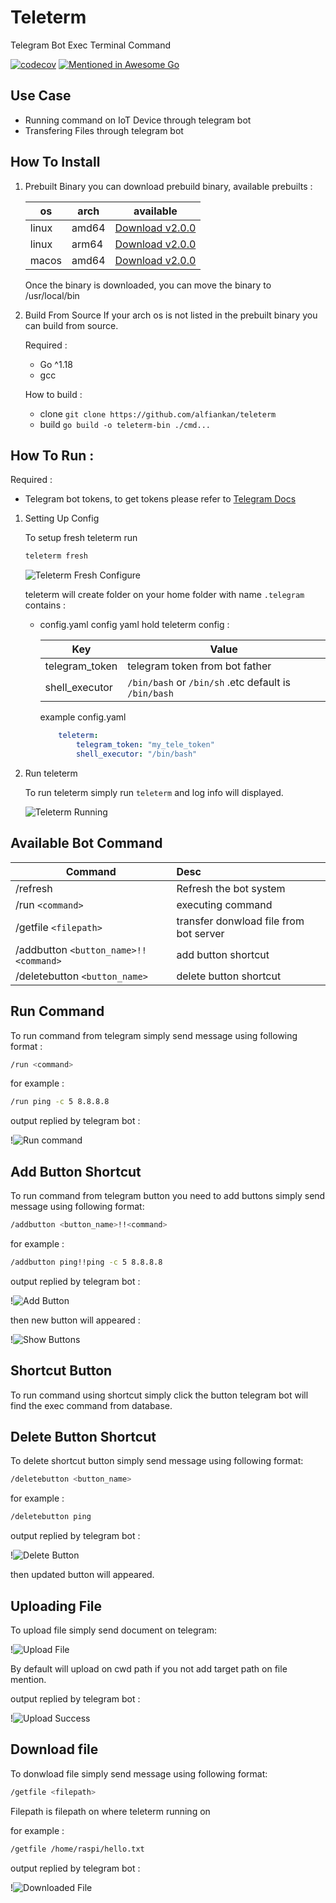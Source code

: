 # Teleterm
Telegram Bot Exec Terminal Command 

[![codecov](https://codecov.io/gh/alfiankan/teleterm/branch/main/graph/badge.svg?token=ZQ4Z1ZU4EM)](https://codecov.io/gh/alfiankan/teleterm)
[![Mentioned in Awesome Go](https://awesome.re/mentioned-badge.svg)](https://github.com/avelino/awesome-go)  


## Use Case
- Running command on IoT Device through telegram bot
- Transfering Files through telegram bot

## How To Install

1. Prebuilt Binary
	you can download prebuild binary, available prebuilts :

	|os | arch |available |
	| ------------- | ------------- |:-------------:|
	| linux | amd64 | [Download v2.0.0](https://github.com/alfiankan/teleterm/releases/download/v2.0.0/teleterm-linux-amd54.zip) |
	| linux | arm64 | [Download v2.0.0](https://github.com/alfiankan/teleterm/releases/download/v2.0.0/teleterm-linux-arm64.zip) |
	| macos | amd64 | [Download v2.0.0](https://github.com/alfiankan/teleterm/releases/download/v2.0.0/teleterm-mac-amd64.zip) |

	Once the binary is downloaded, you can move the binary to /usr/local/bin

2. Build From Source
	If your arch os is not listed in the prebuilt binary you can build from source.
	
	Required :
	- Go ^1.18
	- gcc

	How to build :
	- clone `git clone https://github.com/alfiankan/teleterm`
	- build `go build -o teleterm-bin ./cmd...`

## How To Run :
Required :
- Telegram bot tokens, to get tokens please refer to [Telegram Docs](https://core.telegram.org/bots#6-botfather)

1. Setting Up Config

	To setup fresh teleterm run 
	
	```bash
	teleterm fresh
	```
	
	![Teleterm Fresh Configure](docs/teleterm-running.png)

	teleterm will create folder on your home folder with name `.telegram` contains :
	- config.yaml
		config yaml hold teleterm config :

		| Key       |Value          |
		| ------------- |-------------|
		| telegram_token | telegram token from bot father |
		| shell_executor | `/bin/bash` or `/bin/sh` .etc default is `/bin/bash`|

		example config.yaml
		```yaml
			teleterm:
  				telegram_token: "my_tele_token"
  				shell_executor: "/bin/bash"
		```

2. Run teleterm

	To run teleterm simply run `teleterm` and log info will displayed.

	![Teleterm Running](docs/teleterm-running-on.png)




## Available Bot Command
| Command       |Desc          |
| ------------- |:-------------|
|/refresh |Refresh the bot system
| /run `<command>`| executing command
| /getfile `<filepath>`| transfer donwload file from bot server
|/addbutton `<button_name>!!<command>`| add button shortcut
|/deletebutton `<button_name>`|delete button shortcut


## Run Command
To run command from telegram simply send message using following format :
```bash
/run <command>
```
for example :
```bash
/run ping -c 5 8.8.8.8
```
output replied by telegram bot :

!![Run command](docs/teleterm-run-cmd.png)

## Add Button Shortcut
To run command from telegram button you need to add buttons simply send message using following format:
```bash
/addbutton <button_name>!!<command>
```
for example :
```bash
/addbutton ping!!ping -c 5 8.8.8.8
```
output replied by telegram bot :

!![Add Button](docs/teleterm-addbutton.png)

then new button will appeared :

!![Show Buttons](docs/teleterm-buttons.png)

## Shortcut Button
To run command using shortcut simply click the button telegram bot will find the exec command from database.

## Delete Button Shortcut
To delete shortcut button simply send message using following format:
```bash
/deletebutton <button_name>
```
for example :
```bash
/deletebutton ping
```
output replied by telegram bot :

!![Delete Button](docs/teleterm-deletebutton.png)

then updated button will appeared.

## Uploading File
To upload file simply send document on telegram:

!![Upload File](docs/teleterm-upload.png)

By default will upload on cwd path if you not add target path on file mention.

output replied by telegram bot :

!![Upload Success](docs/teleterm-upload-success.png)

## Download file
To donwload file simply send message using following format:
```bash
/getfile <filepath>
```

Filepath is filepath on where teleterm running on

for example :
```bash
/getfile /home/raspi/hello.txt
```
output replied by telegram bot :

!![Downloaded File](docs/teleterm-downloadfile.png)
